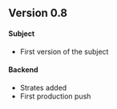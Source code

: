 ## Version 0.8
#### Subject
- First version of the subject

#### Backend
- Strates added
- First production push